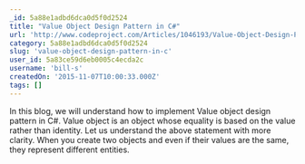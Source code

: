 ```yaml
---
_id: 5a88e1adbd6dca0d5f0d2524
title: "Value Object Design Pattern in C#"
url: 'http://www.codeproject.com/Articles/1046193/Value-Object-Design-Pattern-in-Csharp'
category: 5a88e1adbd6dca0d5f0d2524
slug: 'value-object-design-pattern-in-c'
user_id: 5a83ce59d6eb0005c4ecda2c
username: 'bill-s'
createdOn: '2015-11-07T10:00:33.000Z'
tags: []
---
```


In this blog, we will understand how to implement Value object design pattern in C#. Value object is an object whose equality is based on the value rather than identity. Let us understand the above statement with more clarity. When you create two objects and even if their values are the same, they represent different entities.
